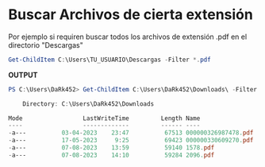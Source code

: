 # Buscar Archivos de cierta extensión

Por ejemplo si requiren buscar todos los archivos de extensión .pdf en el directorio "Descargas"

```PowerShell
Get-ChildItem C:\Users\TU_USUARIO\Descargas -Filter *.pdf 
```

**OUTPUT**
```PowerShell
PS C:\Users\DaRk452> Get-ChildItem C:\Users\DaRk452\Downloads\ -Filter *.pdf

    Directory: C:\Users\DaRk452\Downloads

Mode                 LastWriteTime         Length Name
----                 -------------         ------ ----
-a---          03-04-2023    23:47          67513 000000326987478.pdf
-a---          17-05-2023     9:25          69423 000000330609270.pdf
-a---          07-08-2023    13:59          59140 1578.pdf
-a---          07-08-2023    14:10          59284 2096.pdf
```
